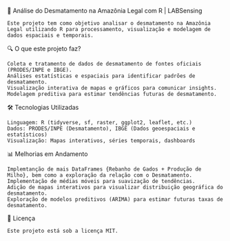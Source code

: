 🌿 Análise do Desmatamento na Amazônia Legal com R | LABSensing

    Este projeto tem como objetivo analisar o desmatamento na Amazônia Legal utilizando R para processamento, visualização e modelagem de dados espaciais e temporais.

🔍 O que este projeto faz?

    Coleta e tratamento de dados de desmatamento de fontes oficiais (PRODES/INPE e IBGE).
    Análises estatísticas e espaciais para identificar padrões de desmatamento.
    Visualização interativa de mapas e gráficos para comunicar insights.
    Modelagem preditiva para estimar tendências futuras de desmatamento.

🛠️ Tecnologias Utilizadas

    Linguagem: R (tidyverse, sf, raster, ggplot2, leaflet, etc.)
    Dados: PRODES/INPE (Desmatamento), IBGE (Dados geoespaciais e estatísticos)
    Visualização: Mapas interativos, séries temporais, dashboards

📊 Melhorias em Andamento

    Implemtanção de mais DataFrames {Rebanho de Gados + Produção de Milho}, bem como a exploração da relação com o Desmatamento.
    Implementação de médias móveis para suavização de tendências.
    Adição de mapas interativos para visualizar distribuição geográfica do desmatamento.
    Exploração de modelos preditivos (ARIMA) para estimar futuras taxas de desmatamento.

🐝 Licença

    Este projeto está sob a licença MIT.
